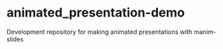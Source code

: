 # animated_presentation-demo
Development repository for making animated presentations with manim-slides

